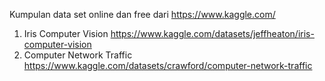 Kumpulan data set online dan free dari https://www.kaggle.com/

1. Iris Computer Vision https://www.kaggle.com/datasets/jeffheaton/iris-computer-vision
2. Computer Network Traffic https://www.kaggle.com/datasets/crawford/computer-network-traffic

